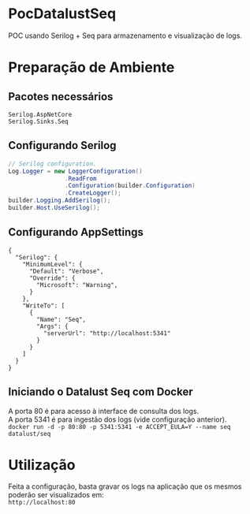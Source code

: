 # PocDatalustSeq
POC usando Serilog + Seq para armazenamento e visualização de logs.

# Preparação de Ambiente

## Pacotes necessários
`Serilog.AspNetCore`
<br>
`Serilog.Sinks.Seq`

## Configurando Serilog
```csharp
// Serilog configuration.
Log.Logger = new LoggerConfiguration()
                .ReadFrom
                .Configuration(builder.Configuration)
                .CreateLogger();
builder.Logging.AddSerilog();
builder.Host.UseSerilog();
```

## Configurando AppSettings
```jsonc
{
  "Serilog": {
    "MinimumLevel": {
      "Default": "Verbose",
      "Override": {
        "Microsoft": "Warning",
      }
    },
    "WriteTo": [
      {
        "Name": "Seq",
        "Args": {
          "serverUrl": "http://localhost:5341"
        }
      }
    ]
  }
}

```

## Iniciando o Datalust Seq com Docker

A porta 80 é para acesso à interface de consulta dos logs. <br>
A porta 5341 é para ingestão dos logs (vide configuração anterior). <br>
`docker run -d -p 80:80 -p 5341:5341 -e ACCEPT_EULA=Y --name seq datalust/seq`

# Utilização

Feita a configuração, basta gravar os logs na aplicação que os mesmos poderão ser visualizados em:<br> 
`http://localhost:80`